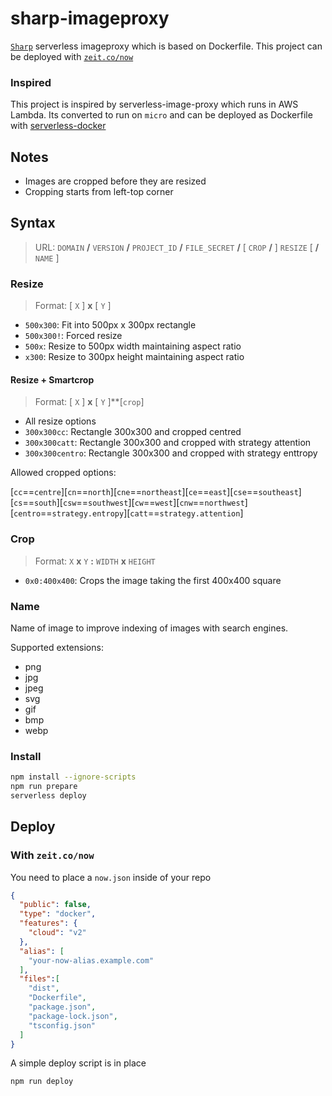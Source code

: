 # sharp-imageproxy
[`Sharp`](http://sharp.dimens.io/) serverless imageproxy which is based on Dockerfile. This project can be deployed with [`zeit.co/now`](https://zeit.co/now)

### Inspired
This project is inspired by serverless-image-proxy which runs in AWS Lambda. Its converted to run on `micro` and can be deployed as Dockerfile with [serverless-docker](https://zeit.co/blog/serverless-docker)

## Notes

* Images are cropped before they are resized
* Cropping starts from left-top corner

## Syntax

> URL: `DOMAIN` **/** `VERSION` **/** `PROJECT_ID` **/** `FILE_SECRET` **/** [ `CROP` **/** ] `RESIZE` [  **/** `NAME` ]

### Resize

> Format: [ `X` ] **x** [ `Y` ]

* `500x300`: Fit into 500px x 300px rectangle
* `500x300!`: Forced resize
* `500x`: Resize to 500px width maintaining aspect ratio
* `x300`: Resize to 300px height maintaining aspect ratio

#### Resize + Smartcrop

> Format: [ `X` ] **x** [ `Y` ]**[`crop`]

* All resize options
* `300x300cc`: Rectangle 300x300 and cropped centred
* `300x300catt`: Rectangle 300x300 and cropped with strategy attention
* `300x300centro`: Rectangle 300x300 and cropped with strategy enttropy

Allowed cropped options:

[`cc`==`centre`][`cn`==`north`][`cne`==`northeast`][`ce`==`east`][`cse`==`southeast`][`cs`==`south`][`csw`==`southwest`][`cw`==`west`][`cnw`==`northwest`][`centro`==`strategy.entropy`][`catt`==`strategy.attention`]

	
### Crop

> Format: `X` **x** `Y` **:** `WIDTH` **x** `HEIGHT`

* `0x0:400x400`: Crops the image taking the first 400x400 square

### Name

Name of image to improve indexing of images with search engines. 

Supported extensions: 

* png
* jpg
* jpeg
* svg
* gif
* bmp
* webp

### Install

```sh
npm install --ignore-scripts
npm run prepare
serverless deploy
```

## Deploy

### With `zeit.co/now`
You need to place a `now.json` inside of your repo
```json
{
  "public": false,
  "type": "docker",
  "features": {
    "cloud": "v2"
  },
  "alias": [
    "your-now-alias.example.com"
  ],
  "files":[
    "dist",
    "Dockerfile",
    "package.json",
    "package-lock.json",
    "tsconfig.json"
  ]
}
```
A simple deploy script is in place
```bash
npm run deploy
```
